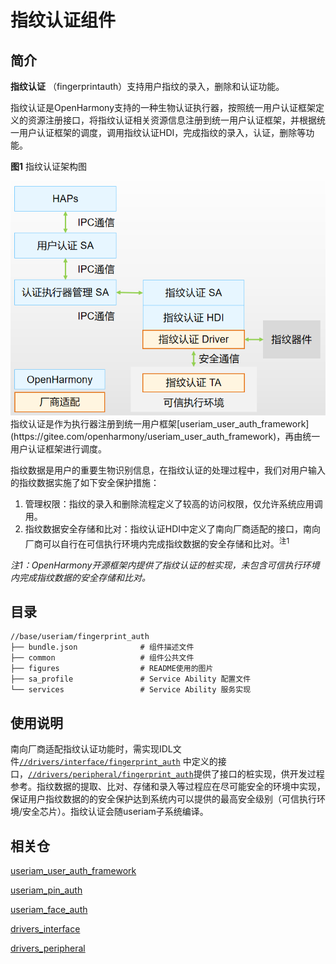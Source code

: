 # 指纹认证组件
## 简介

**指纹认证** （fingerprintauth）支持用户指纹的录入，删除和认证功能。

指纹认证是OpenHarmony支持的一种生物认证执行器，按照统一用户认证框架定义的资源注册接口，将指纹认证相关资源信息注册到统一用户认证框架，并根据统一用户认证框架的调度，调用指纹认证HDI，完成指纹的录入，认证，删除等功能。

**图1** 指纹认证架构图

<img src="figures/fingerprintauth_architecture_ZH.png" alt="指纹认证架构图" />
指纹认证是作为执行器注册到统一用户框架[useriam_user_auth_framework](https://gitee.com/openharmony/useriam_user_auth_framework)，再由统一用户认证框架进行调度。

指纹数据是用户的重要生物识别信息，在指纹认证的处理过程中，我们对用户输入的指纹数据实施了如下安全保护措施：

1. 管理权限：指纹的录入和删除流程定义了较高的访问权限，仅允许系统应用调用。
1. 指纹数据安全存储和比对：指纹认证HDI中定义了南向厂商适配的接口，南向厂商可以自行在可信执行环境内完成指纹数据的安全存储和比对。<sup>注1</sup>

*注1：OpenHarmony开源框架内提供了指纹认证的桩实现，未包含可信执行环境内完成指纹数据的安全存储和比对。*

## 目录

```
//base/useriam/fingerprint_auth
├── bundle.json              # 组件描述文件
├── common                   # 组件公共文件
├── figures                  # README使用的图片
├── sa_profile               # Service Ability 配置文件
└── services                 # Service Ability 服务实现
```

## 使用说明

南向厂商适配指纹认证功能时，需实现IDL文件[`//drivers/interface/fingerprint_auth`](https://gitee.com/openharmony/drivers_interface/tree/master/fingerprint_auth) 中定义的接口，[`//drivers/peripheral/fingerprint_auth`](https://gitee.com/openharmony/drivers_interface/tree/master/fingerprint_auth)提供了接口的桩实现，供开发过程参考。指纹数据的提取、比对、存储和录入等过程应在尽可能安全的环境中实现，保证用户指纹数据的的安全保护达到系统内可以提供的最高安全级别（可信执行环境/安全芯片）。指纹认证会随useriam子系统编译。

## 相关仓

[useriam_user_auth_framework](https://gitee.com/openharmony/useriam_user_auth_framework)

[useriam_pin_auth](https://gitee.com/openharmony/useriam_pin_auth)

[useriam_face_auth](https://gitee.com/openharmony/useriam_face_auth)

[drivers_interface](https://gitee.com/openharmony/drivers_interface)

[drivers_peripheral](https://gitee.com/openharmony/drivers_peripheral)